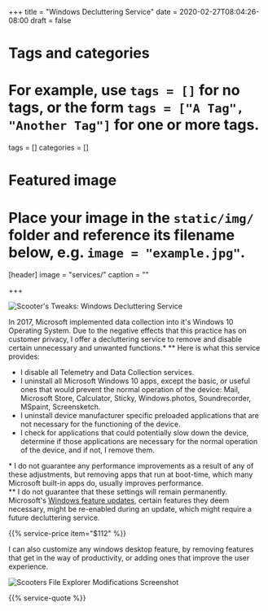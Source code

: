+++
title = "Windows Decluttering Service"
date = 2020-02-27T08:04:26-08:00
draft = false

# Tags and categories
# For example, use `tags = []` for no tags, or the form `tags = ["A Tag", "Another Tag"]` for one or more tags.
tags = []
categories = []

# Featured image
# Place your image in the `static/img/` folder and reference its filename below, e.g. `image = "example.jpg"`.
[header]
image = "services/"
caption = ""

+++

![Scooter's Tweaks: Windows Decluttering Service](/img/highlights/tweaks-scooters-decluttering-service.png)

In 2017, Microsoft implemented data collection into it's Windows 10 Operating System. Due to the negative effects that this practice has on customer privacy, I offer a decluttering service to remove and disable certain unnecessary and unwanted functions.* ** Here is what this service provides:

- I disable all Telemetry and Data Collection services.
- I uninstall all Microsoft Windows 10 apps, except the basic, or useful ones that would prevent the normal operation of the device: Mail, Microsoft Store, Calculator, Sticky, Windows.photos, Soundrecorder, MSpaint, Screensketch.
- I uninstall device manufacturer specific preloaded applications that are not necessary for the functioning of the device.
- I check for applications that could potentially slow down the device, determine if those applications are necessary for the normal operation of the device, and if not, I remove them.

\* I do not guarantee any performance improvements as a result of any of these adjustments, but removing apps that run at boot-time, which many Microsoft built-in apps do, usually improves performance.  
\** I do not guarantee that these settings will remain permanently. Microsoft's [Windows feature updates](updates/update-windows-feature-updates), certain features they deem necessary, might be re-enabled during an update, which might require a future decluttering service.   

{{% service-price item="$112" %}}

I can also customize any windows desktop feature, by removing features that get in the way of productivity, or adding ones that improve the user experience. 

![Scooters File Explorer Modifications Screenshot](/img/highlights/Tweaks-Scooters-File-Explorer.png)

{{% service-quote %}}